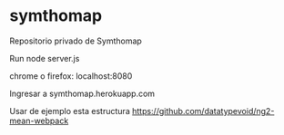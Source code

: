# symthomap

Repositorio privado de Symthomap

Run
  node server.js

  chrome o firefox: localhost:8080

Ingresar a symthomap.herokuapp.com

Usar de ejemplo esta estructura https://github.com/datatypevoid/ng2-mean-webpack
